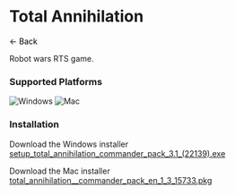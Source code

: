 # Total Annihilation
<a href="javascript:history.back()" style="text-decoration: none; color: black;">&#8592; Back</a>


Robot wars RTS game.


### Supported Platforms
![Windows](https://img.icons8.com/color/48/000000/windows-10.png) ![Mac](https://img.icons8.com/color/48/000000/mac-os.png)


### Installation
Download the Windows installer [setup_total_annihilation_commander_pack_3.1_(22139).exe](https://grlanparty.info/assets/setup_total_annihilation_commander_pack_3.1_(22139).exe)


Download the Mac installer [total_annihilation__commander_pack_en_1_3_15733.pkg](https://grlanparty.info/assets/total_annihilation__commander_pack_en_1_3_15733.pkg)


